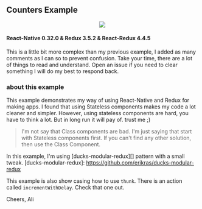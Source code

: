 ## Counters Example

<p align="center">
    <img src ="https://raw.githubusercontent.com/alinz/example-react-native-redux/master/Counters/demo.gif" />
</p>

#### React-Native 0.32.0 & Redux 3.5.2 & React-Redux 4.4.5

This is a little bit more complex than my previous example, I added as many
comments as I can so to prevent confusion. Take your time, there are a lot of
things to read and understand. Open an issue if you need to clear something I
will do my best to respond back.

### about this example

This example demonstrates my way of using React-Native and Redux for making
apps. I found that using Stateless components makes my code a lot cleaner and
simpler. However, using stateless components are hard, you have to think a lot.
But in long run it will pay of. trust me ;)

> I'm not say that Class components are bad. I'm just saying that start with
> Stateless components first. If you can't find any other solution, then use the
> Class Component.

In this example, I'm using [ducks-modular-redux][] pattern with a small tweak.
[ducks-modular-redux]: https://github.com/erikras/ducks-modular-redux

This example is also show casing how to use `thunk`. There is an action called
`incrementWithDelay`. Check that one out.


Cheers,
Ali
